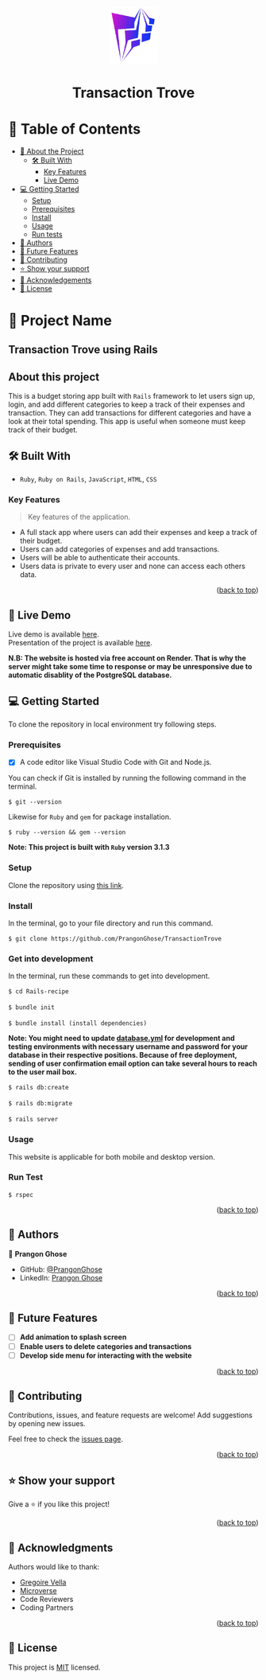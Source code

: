 <a name="readme-top"></a>

<div align="center">

  <img src="app/assets/images/logo.png" alt="logo" width="100"  height="auto" />
  <h1><b>Transaction Trove</b></h1>

</div>


<!-- TABLE OF CONTENTS -->

# 📗 Table of Contents

- [📖 About the Project](#about-project)
  - [🛠 Built With](#built-with)
    - [Key Features](#key-features)
    - [Live Demo](#live-demo)
- [💻 Getting Started](#getting-started)
  - [Setup](#setup)
  - [Prerequisites](#prerequisites)
  - [Install](#install)
  - [Usage](#usage)
  - [Run tests](#run-tests)
- [👥 Authors](#authors)
- [🔭 Future Features](#future-features)
- [🤝 Contributing](#contributing)
- [⭐️ Show your support](#support)
- [🙏 Acknowledgements](#acknowledgements)
- [📝 License](#license)

<!-- PROJECT DESCRIPTION -->

# 📖 Project Name

## Transaction Trove using Rails

## About this project

This is a budget storing app built with `Rails` framework to let users sign up, login, and add different categories to keep a track of their expenses and transaction. They can add transactions for different categories and have a look at their total spending. This app is useful when someone must keep track of their budget.

## 🛠 Built With <a name="built-with"></a>

- `Ruby`, `Ruby on Rails`, `JavaScript`, `HTML`, `CSS`

<!-- Features -->

### Key Features <a name="key-features"></a>

> Key features of the application.

- A full stack app where users can add their expenses and keep a track of their budget.
- Users can add categories of expenses and add transactions.
- Users will be able to authenticate their accounts.
- Users data is private to every user and none can access each others data.

<p align="right">(<a href="#readme-top">back to top</a>)</p>

<!-- LIVE DEMO -->

## 🚀 Live Demo <a name="live-demo"></a>

Live demo is available [here](https://transaction-trove.onrender.com).<br>
Presentation of the project is available [here](https://www.loom.com/share/ebe1e83172b648e38a0ab578e21444da).

**N.B: The website is hosted via free account on Render. That is why the server might take some time to response or may be unresponsive due to automatic disablity of the PostgreSQL database.**

<!-- GETTING STARTED -->

## 💻 Getting Started
To clone the repository in local environment try following steps.

### Prerequisites

- [x] A code editor like Visual Studio Code with Git and Node.js.

You can check if Git is installed by running the following command in the terminal.
```
$ git --version
```

Likewise for `Ruby` and `gem` for package installation.
```
$ ruby --version && gem --version
```
**Note: This project is built with `Ruby` version 3.1.3**
### Setup

Clone the repository using [this link](https://github.com/PrangonGhose/TransactionTrove).

### Install

In the terminal, go to your file directory and run this command.

```
$ git clone https://github.com/PrangonGhose/TransactionTrove
```
### Get into development

In the terminal, run these commands to get into development.
```
$ cd Rails-recipe

$ bundle init

$ bundle install (install dependencies)
```
**Note: You might need to update [database.yml](./config/database.yml) for development and testing environments with necessary username and password for your database in their respective positions. Because of free deployment, sending of user confirmation email option can take several hours to reach to the user mail box.**
```
$ rails db:create

$ rails db:migrate

$ rails server
```
### Usage <a href="usage" name="usage"></a>

This website is applicable for both mobile and desktop version.

### Run Test <a href="run-test" name="run-tests"></a>

```
$ rspec
```

<p align="right">(<a href="#readme-top">back to top</a>)</p>

<!-- AUTHORS -->

## 👥 Authors <a name="authors"></a>

👤 **Prangon Ghose**

- GitHub: [@PrangonGhose](https://github.com/PrangonGhose)
- LinkedIn: [Prangon Ghose](https://www.linkedin.com/in/prangon-ghose/)

<p align="right">(<a href="#readme-top">back to top</a>)</p>

## 🔭 Future Features <a name="future-features"></a>

- [ ] **Add animation to splash screen**
- [ ] **Enable users to delete categories and transactions**
- [ ] **Develop side menu for interacting with the website**

<p align="right">(<a href="#readme-top">back to top</a>)</p>

<!-- CONTRIBUTING -->

## 🤝 Contributing <a name="contributing"></a>

Contributions, issues, and feature requests are welcome! Add suggestions by opening new issues.

Feel free to check the [issues page](https://github.com/PrangonGhose/TransactionTrove/issues).

<p align="right">(<a href="#readme-top">back to top</a>)</p>

<!-- SUPPORT -->

## ⭐️ Show your support <a name="support"></a>

Give a ⭐️ if you like this project!

<p align="right">(<a href="#readme-top">back to top</a>)</p>

<!-- ACKNOWLEDGEMENTS -->

## 🙏 Acknowledgments <a name="acknowledgements"></a>

Authors would like to thank:
- [Gregoire Vella](https://www.behance.net/gregoirevella)
- [Microverse](https://www.microverse.org/)
- Code Reviewers
- Coding Partners

<p align="right">(<a href="#readme-top">back to top</a>)</p>

<!-- LICENSE -->

## 📝 License <a name="license"></a>

This project is [MIT](./LICENSE) licensed.